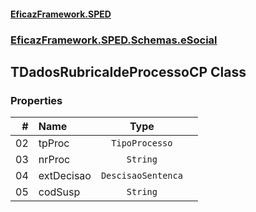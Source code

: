 #### [EficazFramework.SPED](EficazFrameworkSPED.md 'EficazFramework SPED')
### [EficazFramework.SPED.Schemas.eSocial](EficazFramework.SPED.Schemas.eSocial.md 'EficazFramework.SPED.Schemas.eSocial')

## TDadosRubricaIdeProcessoCP Class
### Properties

| # | Name | Type | |
| ---: | :--- | :---: | :--- |
| 02 | tpProc | `TipoProcesso` |  |
| 03 | nrProc | `String` |  |
| 04 | extDecisao | `DescisaoSentenca` |  |
| 05 | codSusp | `String` |  |
